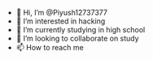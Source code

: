- 👋 Hi, I’m @Piyush12737377
- 👀 I’m interested in hacking
- 🌱 I’m currently studying in high school
- 💞️ I’m looking to collaborate on study
- 📫 How to reach me 

<!---
Piyush12737377/Piyush12737377 is a ✨ special ✨ repository because its `README.md` (this file) appears on your GitHub profile.
You can click the Preview link to take a look at your changes.
--->
